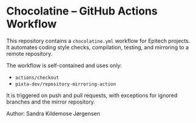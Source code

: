 # Chocolatine – GitHub Actions Workflow

This repository contains a `chocolatine.yml` workflow for Epitech projects.  
It automates coding style checks, compilation, testing, and mirroring to a remote repository.

The workflow is self-contained and uses only:
- `actions/checkout`
- `pixta-dev/repository-mirroring-action`

It is triggered on push and pull requests, with exceptions for ignored branches and the mirror repository.

Author: Sandra Kildemose Jørgensen

